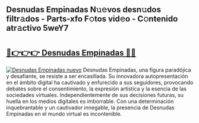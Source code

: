 ## Desnudas Empinadas N𝚞𝚎vos desn𝚞dos filtr𝚊dos - Parts-xfo F𝚘tos vid𝚎o - C𝚘ntenido atr𝚊ctivo 5weY7

# <h2><a href="http://mb02euv.tromn.icu/?c=Desnudas+Empinadas">🔗👉👉👉 Desnudas Empinadas 🔗🔗</a></h2>

[![Desnudas Empinadas nuevo](https://i.imgur.com/pEAQMta.gif)](http://mb02euv.tromn.icu/?c=Desnudas+Empinadas)
Desnudas Empinadas, una figura paradójica y desafiante, se resiste a ser encasillada. Su innovadora autopresentación en el ámbito digital ha cautivado y enfurecido a sus seguidores, provocando debates sobre el consentimiento, la expresión artística y la esencia de las sociedades virtuales. Independientemente de sus decisiones futuras, su huella en los medios digitales es imborrable. Con una determinación inquebrantable y un cautivador innegable, la presencia de Desnudas Empinadas en el mundo virtual es incontenible.
